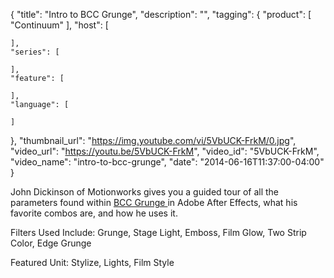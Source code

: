 {
  "title": "Intro to BCC Grunge",
  "description": "",
  "tagging": {
    "product": [
      "Continuum"
    ],
    "host": [

    ],
    "series": [

    ],
    "feature": [

    ],
    "language": [

    ]
  },
  "thumbnail_url": "https://img.youtube.com/vi/5VbUCK-FrkM/0.jpg",
  "video_url": "https://youtu.be/5VbUCK-FrkM",
  "video_id": "5VbUCK-FrkM",
  "video_name": "intro-to-bcc-grunge",
  "date": "2014-06-16T11:37:00-04:00"
}

John Dickinson of Motionworks gives you a guided tour of all the parameters found within [ BCC Grunge ](/products/continuum-units/stylize/) in Adobe After Effects, what his favorite combos are, and how he uses it.

Filters Used Include: Grunge, Stage Light, Emboss, Film Glow, Two Strip Color,
Edge Grunge

Featured Unit: Stylize, Lights, Film Style


